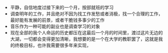 - 平静，自信地度过接下来的一个月，按部就班的学习
- 调查明年的工作，并且绝对不因为找工作发愁或者消极，找一个合理的工作，最好能有发展的前景，或者干脆钱多事少的工作
- 音乐作为一种可能的副业也是调查学习的对象
- 现在全部的我个人命运的历史都压在这最后一个月的时间里，渡过这片无边的大湖，一切都会变得更加清晰，我想要的是一个在大学的教职罢了，这就是我的终极目标，也许我需要很多年来实现，
